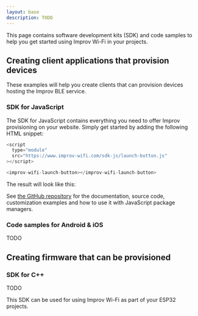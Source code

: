 ```yaml
---
layout: base
description: TODO
---
```


This page contains software development kits (SDK) and code samples to help you get started using Improv Wi-Fi in your projects.

## Creating client applications that provision devices

These examples will help you create clients that can provision devices hosting the Improv BLE service.

### SDK for JavaScript

The SDK for JavaScript contains everything you need to offer Improv provisioning on your website. Simply get started by adding the following HTML snippet:

```js
<script
  type="module"
  src="https://www.improv-wifi.com/sdk-js/launch-button.js"
></script>

<improv-wifi-launch-button></improv-wifi-launch-button>
```

The result will look like this:

> <improv-wifi-launch-button></improv-wifi-launch-button>

See [the GitHub repository](https://github.com/improv-wifi/sdk-js) for the documentation, source code, customization examples and how to use it with JavaScript package managers.

### Code samples for Android & iOS

TODO

## Creating firmware that can be provisioned

### SDK for C++

TODO

This SDK can be used for using Improv Wi-Fi as part of your ESP32 projects.
